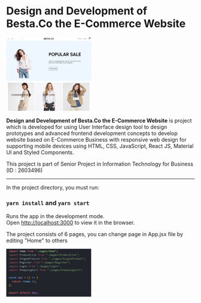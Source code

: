 # Design and Development of Besta.Co the E-Commerce Website

<img src="imgreadme/ProjectECom.png" width="45%">

**Design and Development of Besta.Co the E-Commerce Website** is project which is developed for using User Interface design tool to design prototypes and advanced frontend development concepts to develop website based on E-Commerce Business with responsive web design for supporting mobile devices using HTML, CSS, JavaScript, React JS, Material UI and Styled Components. 

This project is part of Senior Project in Information Technology for Business (ID : 2603496)

---

In the project directory, you must run:

### `yarn install` and `yarn start`

Runs the app in the development mode.\
Open [http://localhost:3000](http://localhost:3000) to view it in the browser.

The project consists of 6 pages, you can change page in App.jsx file by editing "Home" to others

<img src="imgreadme/Viewpage.jpg" width="45%">

